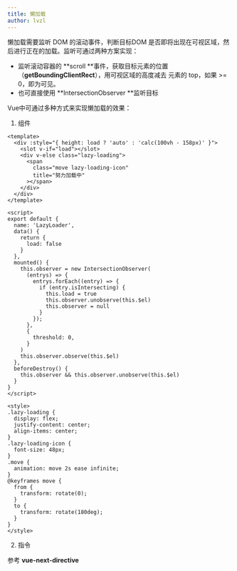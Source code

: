 ```yaml
---
title: 懒加载
author: lvzl
---
```

懒加载需要监听 DOM 的滚动事件，判断目标DOM 是否即将出现在可视区域，然后进行正在的加载。监听可通过两种方案实现：

- 监听滚动容器的 **scroll **事件，获取目标元素的位置（**getBoundingClientRect**），用可视区域的高度减去 元素的 top，如果 >= 0，即为可见。
- 也可直接使用 **IntersectionObserver **监听目标

Vue中可通过多种方式来实现懒加载的效果：

1. 组件
```vue
<template>
  <div :style="{ height: load ? 'auto' : 'calc(100vh - 158px)' }">
    <slot v-if="load"></slot>
    <div v-else class="lazy-loading">
      <span
        class="move lazy-loading-icon"
        title="努力加载中"
      ></span>
    </div>
  </div>
</template>

<script>
export default {
  name: 'LazyLoader',
  data() {
    return {
      load: false
    }
  },
  mounted() {
    this.observer = new IntersectionObserver(
      (entrys) => {
        entrys.forEach((entry) => {
          if (entry.isIntersecting) {
            this.load = true
            this.observer.unobserve(this.$el)
            this.observer = null
          }
        });
      },
      {
        threshold: 0,
      }
    )
    this.observer.observe(this.$el)
  },
  beforeDestroy() {
    this.observer && this.observer.unobserve(this.$el)
  }
}
</script>

<style>
.lazy-loading {
  display: flex;
  justify-content: center;
  align-items: center;
}
.lazy-loading-icon {
  font-size: 48px;
}
.move {
  animation: move 2s ease infinite;
}
@keyframes move {
  from {
    transform: rotate(0);
  }
  to {
    transform: rotate(180deg);
  }
}
</style>
```

2. 指令

参考 **vue-next-directive**
